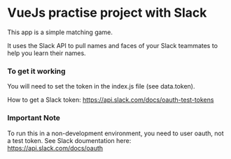 # VueJs practise project with Slack

This app is a simple matching game. 

It uses the Slack API to pull names and faces of your Slack teammates to help you learn their names.

### To get it working

You will need to set the token in the index.js file (see data.token).

How to get a Slack token: https://api.slack.com/docs/oauth-test-tokens

### Important Note

To run this in a non-development environment, you need to user oauth, not a test token. See Slack doumentation here: https://api.slack.com/docs/oauth

